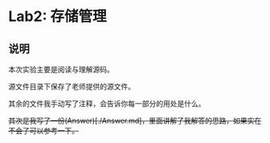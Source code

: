 # Lab2: 存储管理

## 说明

本次实验主要是阅读与理解源码。

源文件目录下保存了老师提供的源文件。

其余的文件我手动写了注释，会告诉你每一部分的用处是什么。

~~其次是我写了一份(Answer)[./Answer.md]，里面讲解了我解答的思路，如果实在不会了可以参考一下。~~
